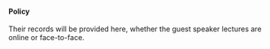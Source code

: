 #### Policy

Their records will be provided here, whether the guest speaker lectures are online or face-to-face. 
